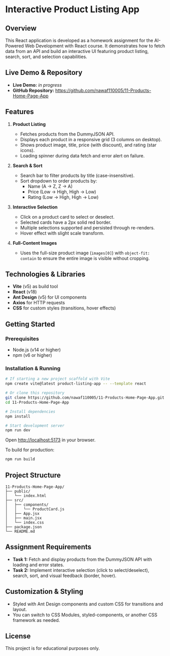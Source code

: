 # Interactive Product Listing App

## Overview
This React application is developed as a homework assignment for the AI-Powered Web Development with React course. It demonstrates how to fetch data from an API and build an interactive UI featuring product listing, search, sort, and selection capabilities.

## Live Demo & Repository
- **Live Demo:** _in progress_
- **GitHub Repository:** https://github.com/nawaf110005/11-Products-Home-Page-App

## Features
1. **Product Listing**
   - Fetches products from the DummyJSON API.
   - Displays each product in a responsive grid (3 columns on desktop).
   - Shows product image, title, price (with discount), and rating (star icons).
   - Loading spinner during data fetch and error alert on failure.

2. **Search & Sort**
   - Search bar to filter products by title (case-insensitive).
   - Sort dropdown to order products by:
     - Name (A → Z, Z → A)
     - Price (Low → High, High → Low)
     - Rating (Low → High, High → Low)

3. **Interactive Selection**
   - Click on a product card to select or deselect.
   - Selected cards have a 2px solid red border.
   - Multiple selections supported and persisted through re-renders.
   - Hover effect with slight scale transform.

4. **Full-Content Images**
   - Uses the full-size product image (`images[0]`) with `object-fit: contain` to ensure the entire image is visible without cropping.

## Technologies & Libraries
- **Vite** (v5) as build tool
- **React** (v18)
- **Ant Design** (v5) for UI components
- **Axios** for HTTP requests
- **CSS** for custom styles (transitions, hover effects)

## Getting Started
### Prerequisites
- Node.js (v14 or higher)
- npm (v6 or higher)

### Installation & Running
```bash
# If starting a new project scaffold with Vite
npm create vite@latest product-listing-app -- --template react

# Or clone this repository
git clone https://github.com/nawaf110005/11-Products-Home-Page-App.git
cd 11-Products-Home-Page-App

# Install dependencies
npm install

# Start development server
npm run dev
```
Open [http://localhost:5173](http://localhost:5173) in your browser.

To build for production:
```bash
npm run build
```

## Project Structure
```
11-Products-Home-Page-App/
├── public/
│   └── index.html
├── src/
│   ├── components/
│   │   └── ProductCard.js
│   ├── App.jsx
│   ├── main.jsx
│   └── index.css
├── package.json
└── README.md
```

## Assignment Requirements
- **Task 1:** Fetch and display products from the DummyJSON API with loading and error states.
- **Task 2:** Implement interactive selection (click to select/deselect), search, sort, and visual feedback (border, hover).

## Customization & Styling
- Styled with Ant Design components and custom CSS for transitions and layout.
- You can switch to CSS Modules, styled-components, or another CSS framework as needed.

## License
This project is for educational purposes only.